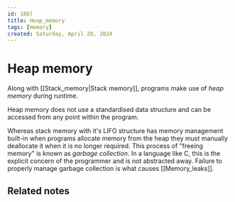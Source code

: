 ```yaml
---
id: 18bl
title: Heap_memory
tags: [memory]
created: Saturday, April 20, 2024
---
```


# Heap memory

Along with [[Stack_memory|Stack memory]], programs make use of _heap memory_
during runtime.

Heap memory does not use a standardised data structure and can be accessed from
any point within the program.

Whereas stack memory with it's LIFO structure has memory management built-in
when programs allocate memory from the heap they must manually deallocate it
when it is no longer required. This process of "freeing memory" is known as
_garbage collection_. In a language like C, this is the explicit concern of the
programmer and is not abstracted away. Failure to properly manage garbage
collection is what causes [[Memory_leaks]].

## Related notes
